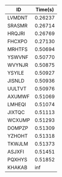 |ID|Time(s)|
|-|-|
|LVMDNT|0.26237|
|SRASMR|0.26714|
|HRQJRI|0.26769|
|FHCXPO|0.27130|
|MRHTFS|0.50694|
|YSWVNF|0.50770|
|WVYNJR|0.50875|
|YSYILE|0.50927|
|JISNLD|0.50936|
|UULTVT|0.50976|
|AXUMWF|0.51069|
|LMHEQI|0.51074|
|JIXTQC|0.51113|
|WCXUMP|0.51293|
|DOMPZP|0.51309|
|YZHOHT|0.51318|
|TKWJLM|0.51373|
|ASJXFI|0.51451|
|PQXHYS|0.51852|
|KHAKAB|inf|
